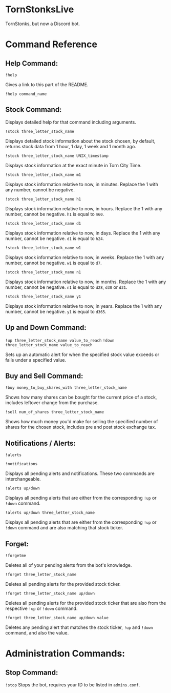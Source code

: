 # TornStonksLive
TornStonks, but now a Discord bot.

# Command Reference
## Help Command:
`!help`

Gives a link to this part of the README.

`!help command_name`

## Stock Command:
Displays detailed help for that command including arguments.

`!stock three_letter_stock_name`

Displays detailed stock information about the stock chosen, by default, returns stock data from 1 hour, 1 day, 1 week and 1 month ago.

`!stock three_letter_stock_name UNIX_timestamp`

Displays stock information at the exact minute in Torn City Time.

`!stock three_letter_stock_name m1`

Displays stock information relative to now, in minutes. Replace the 1 with any number, cannot be negative.

`!stock three_letter_stock_name h1`

Displays stock information relative to now, in hours. Replace the 1 with any number, cannot be negative. `h1` is equal to `m60`.

`!stock three_letter_stock_name d1`

Displays stock information relative to now, in days. Replace the 1 with any number, cannot be negative. `d1` is equal to `h24`.

`!stock three_letter_stock_name w1`

Displays stock information relative to now, in weeks. Replace the 1 with any number, cannot be negative. `w1` is equal to `d7`.

`!stock three_letter_stock_name n1`

Displays stock information relative to now, in months. Replace the 1 with any number, cannot be negative. `n1` is equal to `d28`, `d30` or `d31`.

`!stock three_letter_stock_name y1`

Displays stock information relative to now, in years. Replace the 1 with any number, cannot be negative. `y1` is equal to `d365`.

## Up and Down Command:

`!up three_letter_stock_name value_to_reach`
`!down three_letter_stock_name value_to_reach`

Sets up an automatic alert for when the specified stock value exceeds or falls under a specified value.

## Buy and Sell Command:

`!buy money_to_buy_shares_with three_letter_stock_name`

Shows how many shares can be bought for the current price of a stock, includes leftover change from the purchase.

`!sell num_of_shares three_letter_stock_name`

Shows how much money you'd make for selling the specified number of shares for the chosen stock, includes pre and post stock exchange tax.

## Notifications / Alerts:

`!alerts`

`!notifications`

Displays all pending alerts and notifications. These two commands are interchangeable.

`!alerts up/down`

Displays all pending alerts that are either from the corresponding `!up` or `!down` command.

`!alerts up/down three_letter_stock_name`

Displays all pending alerts that are either from the corresponding `!up` or `!down` command and are also matching that stock ticker.

## Forget:

`!forgetme`

Deletes all of your pending alerts from the bot's knowledge.

`!forget three_letter_stock_name`

Deletes all pending alerts for the provided stock ticker.

`!forget three_letter_stock_name up/down`

Deletes all pending alerts for the provided stock ticker that are also from the respective `!up` or `!down` command.

`!forget three_letter_stock_name up/down value`

Deletes any pending alert that matches the stock ticker, `!up` and `!down` command, and also the value.

# Administration Commands:
## Stop Command:

`!stop`
Stops the bot, requires your ID to be listed in `admins.conf`.